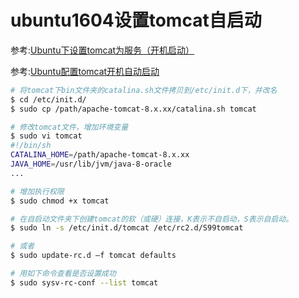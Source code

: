# ubuntu1604设置tomcat自启动

参考:[Ubuntu下设置tomcat为服务（开机启动）](https://blog.csdn.net/wj1066/article/details/73353939)

参考:[Ubuntu配置tomcat开机自动启动](https://blog.csdn.net/gisredevelopment/article/details/51546603)

~~~bash
# 将tomcat下bin文件夹的catalina.sh文件拷贝到/etc/init.d下，并改名
$ cd /etc/init.d/
$ sudo cp /path/apache-tomcat-8.x.xx/catalina.sh tomcat

# 修改tomcat文件，增加环境变量
$ sudo vi tomcat
#!/bin/sh
CATALINA_HOME=/path/apache-tomcat-8.x.xx
JAVA_HOME=/usr/lib/jvm/java-8-oracle
...

# 增加执行权限
$ sudo chmod +x tomcat

# 在自启动文件夹下创建tomcat的软（或硬）连接，K表示不自启动，S表示自启动。
$ sudo ln -s /etc/init.d/tomcat /etc/rc2.d/S99tomcat

# 或者
$ sudo update-rc.d –f tomcat defaults

# 用如下命令查看是否设置成功
$ sudo sysv-rc-conf --list tomcat
~~~

